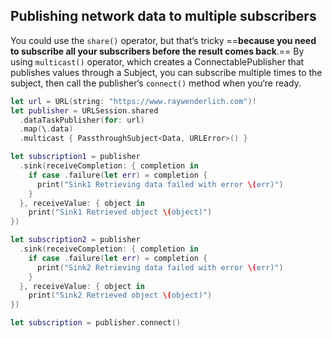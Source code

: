 ## Publishing network data to multiple subscribers
You could use the `share()` operator, but that‘s tricky ==**because you need to subscribe all your subscribers before the result comes back**.==
By using `multicast()` operator, which creates a ConnectablePublisher that publishes values through a Subject, you can subscribe multiple times to the subject, then call the publisher‘s `connect()` method when you‘re ready.
``` Swift
let url = URL(string: "https://www.raywenderlich.com")!
let publisher = URLSession.shared
  .dataTaskPublisher(for: url)
  .map(\.data)
  .multicast { PassthroughSubject<Data, URLError>() }

let subscription1 = publisher
  .sink(receiveCompletion: { completion in
    if case .failure(let err) = completion {
      print("Sink1 Retrieving data failed with error \(err)")
    }
  }, receiveValue: { object in
    print("Sink1 Retrieved object \(object)")
})

let subscription2 = publisher
  .sink(receiveCompletion: { completion in
    if case .failure(let err) = completion {
      print("Sink2 Retrieving data failed with error \(err)")
    }
  }, receiveValue: { object in
    print("Sink2 Retrieved object \(object)")
})

let subscription = publisher.connect()
```